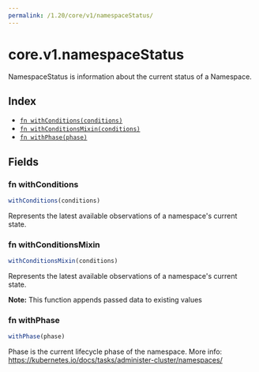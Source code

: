 ```yaml
---
permalink: /1.20/core/v1/namespaceStatus/
---
```


# core.v1.namespaceStatus

NamespaceStatus is information about the current status of a Namespace.

## Index

* [`fn withConditions(conditions)`](#fn-withconditions)
* [`fn withConditionsMixin(conditions)`](#fn-withconditionsmixin)
* [`fn withPhase(phase)`](#fn-withphase)

## Fields

### fn withConditions

```ts
withConditions(conditions)
```

Represents the latest available observations of a namespace's current state.

### fn withConditionsMixin

```ts
withConditionsMixin(conditions)
```

Represents the latest available observations of a namespace's current state.

**Note:** This function appends passed data to existing values

### fn withPhase

```ts
withPhase(phase)
```

Phase is the current lifecycle phase of the namespace. More info: https://kubernetes.io/docs/tasks/administer-cluster/namespaces/